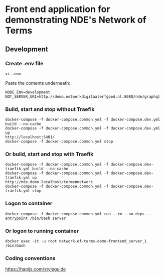 Front end application for demonstrating NDE's Network of Terms
==============================

## Development

### Create .env file

    vi .env

Paste the contents underneath:

    NODE_ENV=development
    NOT_SERVER_URI=http://demo.netwerkdigitaalerfgoed.nl:8080/nde/graphql

### Build, start and stop without Traefik

    docker-compose -f docker-compose.common.yml -f docker-compose.dev.yml build --no-cache
    docker-compose -f docker-compose.common.yml -f docker-compose.dev.yml up
    http://localhost:5401/
    docker-compose -f docker-compose.common.yml stop

### Or build, start and stop with Traefik

    docker-compose -f docker-compose.common.yml -f docker-compose.dev-traefik.yml build --no-cache
    docker-compose -f docker-compose.common.yml -f docker-compose.dev-traefik.yml up
    http://nde-demo.localhost/termennetwerk
    docker-compose -f docker-compose.common.yml -f docker-compose.dev-traefik.yml stop

### Logon to container

    docker-compose -f docker-compose.common.yml run --rm --no-deps --entrypoint /bin/bash server

### Or logon to running container

    docker exec -it -u root network-of-terms-demo-frontend_server_1 /bin/bash

### Coding conventions
https://hapijs.com/styleguide
